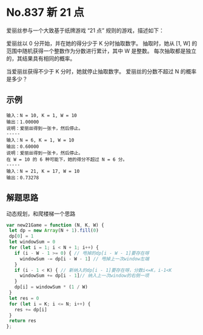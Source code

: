 # No.837 新 21 点

爱丽丝参与一个大致基于纸牌游戏 “21 点” 规则的游戏，描述如下：

爱丽丝以 0 分开始，并在她的得分少于 K 分时抽取数字。 抽取时，她从 [1, W] 的范围中随机获得一个整数作为分数进行累计，其中 W 是整数。 每次抽取都是独立的，其结果具有相同的概率。

当爱丽丝获得不少于 K 分时，她就停止抽取数字。 爱丽丝的分数不超过 N 的概率是多少？

## 示例

```
输入：N = 10, K = 1, W = 10
输出：1.00000
说明：爱丽丝得到一张卡，然后停止。
-----
输入：N = 6, K = 1, W = 10
输出：0.60000
说明：爱丽丝得到一张卡，然后停止。
在 W = 10 的 6 种可能下，她的得分不超过 N = 6 分。
-----
输入：N = 21, K = 17, W = 10
输出：0.73278
```

## 解题思路

动态规划，和爬楼梯一个思路

```javascript
var new21Game = function (N, K, W) {
 let dp = new Array(N + 1).fill(0)
 dp[0] = 1
 let windowSum = 0
 for (let i = 1; i < N + 1; i++) {
   if (i - W - 1 >= 0) { // 甩掉的dp[i - W - 1]要存在呀
     windowSum -= dp[i - W - 1] // 甩掉上一次window左端
   }
   if (i - 1 < K) { // 新纳入的dp[i - 1]要存在呀，分数i<=K，i-1<K
     windowSum += dp[i - 1]// 纳入上一次window的右侧一项
   }
   dp[i] = windowSum * (1 / W)
 }
 let res = 0
 for (let i = K; i <= N; i++) {
   res += dp[i]
 }
 return res
};

```
